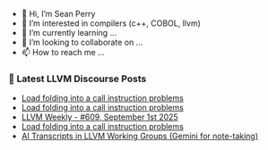 - 👋 Hi, I’m Sean Perry
- 👀 I’m interested in compilers (c++, COBOL, llvm)
- 🌱 I’m currently learning ...
- 💞️ I’m looking to collaborate on ...
- 📫 How to reach me ...

<!---
s66perry/s66perry is a ✨ special ✨ repository because its `README.md` (this file) appears on your GitHub profile.
You can click the Preview link to take a look at your changes.
--->
### 📕 Latest LLVM Discourse Posts

<!-- DISCOURSE-LLVM:START -->
- [Load folding into a call instruction problems](https://discourse.llvm.org/t/load-folding-into-a-call-instruction-problems/88129#post_5)
- [Load folding into a call instruction problems](https://discourse.llvm.org/t/load-folding-into-a-call-instruction-problems/88129#post_4)
- [LLVM Weekly - #609, September 1st 2025](https://discourse.llvm.org/t/llvm-weekly-609-september-1st-2025/88142#post_1)
- [Load folding into a call instruction problems](https://discourse.llvm.org/t/load-folding-into-a-call-instruction-problems/88129#post_3)
- [AI Transcripts in LLVM Working Groups &lpar;Gemini for note-taking&rpar;](https://discourse.llvm.org/t/ai-transcripts-in-llvm-working-groups-gemini-for-note-taking/88075#post_4)
<!-- DISCOURSE-LLVM:END -->
